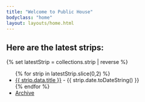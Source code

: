 ```yaml
---
title: "Welcome to Public House"
bodyclass: "home"
layout: layouts/home.html
---
```


<h2>Here are the latest strips:</h2>

<nav>

{% set latestStrip = collections.strip | reverse %}
<ul>
{% for strip in latestStrip.slice(0,2) %}
<li><a href=" {{ strip.url | url }}  ">{{ strip.data.title }}</a> - {{ strip.date.toDateString() }}</li>
{% endfor  %}
<li><a href="/strips/">Archive</a></li>
</ul>

</nav>